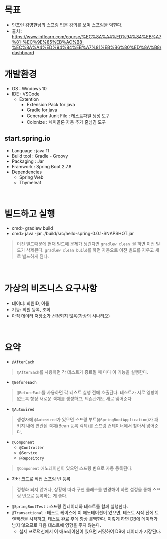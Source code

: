 # 목표
- 인프런 김영한님의 스프링 입문 강의를 보며 스프링을 익힌다.
- 출처 : https://www.inflearn.com/course/%EC%8A%A4%ED%94%84%EB%A7%81-%EC%9E%85%EB%AC%B8-%EC%8A%A4%ED%94%84%EB%A7%81%EB%B6%80%ED%8A%B8/dashboard

# 개발환경
- OS : Windows 10
- IDE : VSCode
  - Extention
    - Extension Pack for java
    - Gradle for java
    - Generator Junit File : 테스트파일 생성 도구
    - Colonize : 세미콜론 자동 추가 줄넘김 도구

## start.spring.io
- Language : java 11
- Build tool : Gradle - Groovy
- Packaging : Jar
- Framwork : Spring Boot 2.7.8
- Dependencies
  - Spring Web
  - Thymeleaf

<br>

# 빌드하고 실행
- cmd> gradlew build
- cmd> java -jar ./build/src/hello-spring-0.0.1-SNAPSHOT.jar
> 이전 빌드때문에 현재 빌드에 문제가 생긴다면 ```gradlew clean ```을 하면 이전 빌드가 삭제된다.
```gradlew clean build```를 하면 자동으로 이전 빌드를 지우고 새로 빌드하게 된다.

<br>

# 가상의 비즈니스 요구사항
- 데이터: 회원ID, 이름
- 기능: 회원 등록, 조회
- 아직 데이터 저장소가 선정되지 않음(가상의 시나리오)

<br>

# 요약
- ```@AfterEach```
> ```@AfterEach```를 사용하면 각 테스트가
종료될 때 마다 이 기능을 실행한다.

- ```@BeforeEach```
> ```@BeforeEach```를 사용하면 각 테스트 실행 전에 호출된다. 테스트가 서로 영향이 없도록 항상 새로운 객체를 생성하고, 
의존관계도 새로 맺어준다

- ```@Autowired```
> 생성자에 ```@Autowired```가 있으면 스프링 부트(```@SpringBootApplication```)가 패키지 내에 연관된 객체(Bean 등록 객체)를 스프링 컨테이너에서 찾아서 넣어준다.

- ```@Component```
  - ```@Controller```
  - ```@Service```
  - ```@Repository```
> ```@Component``` 애노테이션이 있으면 스프링 빈으로 자동 등록된다.

- 자바 코드로 직접 스프링 빈 등록
> 정형화 되지 않거나, 상황에 따라 구현 클래스를 변경해야 하면 설정을 통해 스프링 빈으로 등록하는 게 좋다.

- ```@SpringBootTest``` : 스프링 컨테이너와 테스트를 함께 실행한다.
- ```@Transactional``` : 테스트 케이스에 이 애노테이션이 있으면, 테스트 시작 전에 트랜잭션을 시작하고, 
테스트 완료 후에 항상 롤백한다. 이렇게 하면 DB에 데이터가 남지 않으므로 다음 테스트에 영향을 주지
않는다.
  - 실제 프로덕션에서 이 애노테이션이 있으면 커밋하여 DB에 데이터가 저장된다.